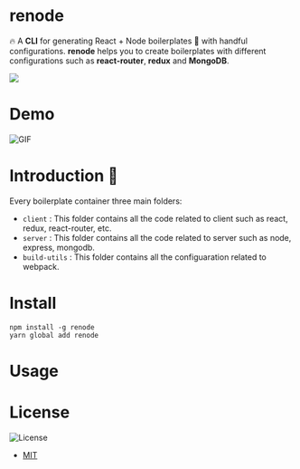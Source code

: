 # renode

🔥 A **CLI** for generating React + Node boilerplates 🚀 with handful configurations. **renode** helps you to create boilerplates with different configurations such as **react-router**, **redux** and **MongoDB**.

![](https://img.shields.io/npm/v/renode.svg)

# Demo

![GIF](/assets/reenode.gif)

# Introduction 🎥

Every boilerplate container three main folders: <br>

- `client` : This folder contains all the code related to client such as react, redux, react-router, etc.
- `server` : This folder contains all the code related to server such as node, express, mongodb.
- `build-utils` : This folder contains all the configuaration related to webpack.

# Install

```
npm install -g renode
yarn global add renode
```

# Usage

# License

![License](https://img.shields.io/npm/l/renode)

- [MIT](https://en.wikipedia.org/wiki/MIT_License)
